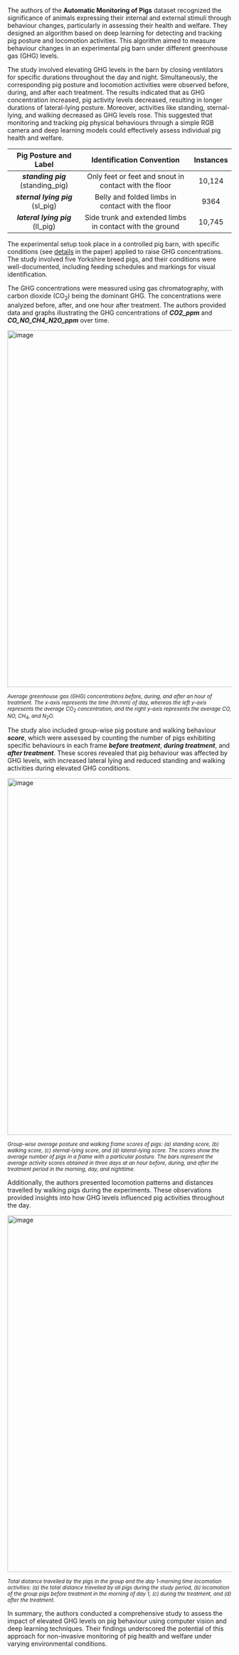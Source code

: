 The authors of the **Automatic Monitoring of Pigs** dataset recognized the significance of animals expressing their internal and external stimuli through behaviour changes, particularly in assessing their health and welfare. They designed an algorithm based on deep learning for detecting and tracking pig posture and locomotion activities. This algorithm aimed to measure behaviour changes in an experimental pig barn under different greenhouse gas (GHG) levels.

The study involved elevating GHG levels in the barn by closing ventilators for specific durations throughout the day and night. Simultaneously, the corresponding pig posture and locomotion activities were observed before, during, and after each treatment. The results indicated that as GHG concentration increased, pig activity levels decreased, resulting in longer durations of lateral-lying posture. Moreover, activities like standing, sternal-lying, and walking decreased as GHG levels rose. This suggested that monitoring and tracking pig physical behaviours through a simple RGB camera and deep learning models could effectively assess individual pig health and welfare.

|        Pig Posture and Label        |                Identification Convention                | Instances |
| :---------------------------------: | :------------------------------------------------------: | :-------: |
| ***standing pig*** (standing_pig) |  Only feet or feet and snout in contact with the floor  |  10,124  |
| ***sternal lying pig*** (sl_pig) |     Belly and folded limbs in contact with the floor     |   9364   |
| ***lateral lying pig*** (ll_pig) | Side trunk and extended limbs in contact with the ground |  10,745  |

The experimental setup took place in a controlled pig barn, with specific conditions (see [details](https://www.mdpi.com/2076-2615/11/11/3089/htm#) in the paper) applied to raise GHG concentrations. The study involved five Yorkshire breed pigs, and their conditions were well-documented, including feeding schedules and markings for visual identification. 

The GHG concentrations were measured using gas chromatography, with carbon dioxide (CO<sub>2</sub>) being the dominant GHG. The concentrations were analyzed before, after, and one hour after treatment. The authors provided data and graphs illustrating the GHG concentrations of ***CO2_ppm*** and ***CO_NO_CH4_N2O_ppm*** over time.

<img src="https://github.com/supervisely/supervisely/assets/78355358/db98fe61-cbd1-40a8-8a1a-8f4e47521612" alt="image" width="800">

<span style="font-size: smaller; font-style: italic;">Average greenhouse gas (GHG) concentrations before, during, and after an hour of treatment. The x-axis represents the time (hh:mm) of day, whereas the left y-axis represents the average CO<sub>2</sub> concentration, and the right y-axis represents the average CO, NO, CH<sub>4</sub>, and N<sub>2</sub>O.</span>

The study also included group-wise pig posture and walking behaviour ***score***, which were assessed by counting the number of pigs exhibiting specific behaviours in each frame ***before treatment***, ***during treatment***, and ***after treatment***. These scores revealed that pig behaviour was affected by GHG levels, with increased lateral lying and reduced standing and walking activities during elevated GHG conditions.

<img src="https://github.com/supervisely/supervisely/assets/78355358/327a0842-6924-4ad4-b461-9199f961ca6e" alt="image" width="800">

<span style="font-size: smaller; font-style: italic;">Group-wise average posture and walking frame scores of pigs: (a) standing score, (b) walking score, (c) sternal-lying score, and (d) lateral-lying score. The scores show the average number of pigs in a frame with a particular posture. The bars represent the average activity scores obtained in three days at an hour before, during, and after the treatment period in the morning, day, and nighttime.</span>

Additionally, the authors presented locomotion patterns and distances travelled by walking pigs during the experiments. These observations provided insights into how GHG levels influenced pig activities throughout the day.

<img src="https://github.com/supervisely/supervisely/assets/78355358/e29d7cf8-779a-4ed3-acba-024afb029f56" alt="image" width="800">

<span style="font-size: smaller; font-style: italic;">Total distance travelled by the pigs in the group and the day 1-morning time locomotion activities: (a) the total distance travelled by all pigs during the study period, (b) locomotion of the group pigs before treatment in the morning of day 1, (c) during the treatment, and (d) after the treatment.</span>

In summary, the authors conducted a comprehensive study to assess the impact of elevated GHG levels on pig behaviour using computer vision and deep learning techniques. Their findings underscored the potential of this approach for non-invasive monitoring of pig health and welfare under varying environmental conditions.
